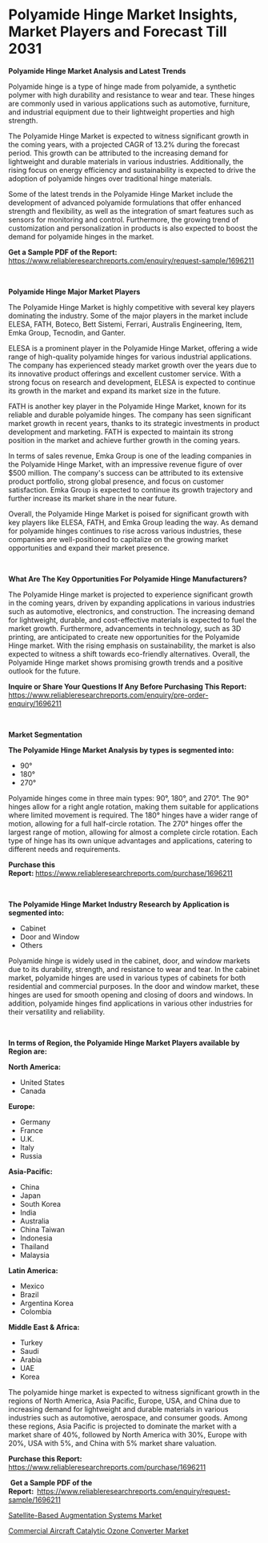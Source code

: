 <p><h1>Polyamide Hinge Market Insights, Market Players and Forecast Till 2031</h1></p><p><strong>Polyamide Hinge Market Analysis and Latest Trends</strong></p>
<p><p>Polyamide hinge is a type of hinge made from polyamide, a synthetic polymer with high durability and resistance to wear and tear. These hinges are commonly used in various applications such as automotive, furniture, and industrial equipment due to their lightweight properties and high strength.</p><p>The Polyamide Hinge Market is expected to witness significant growth in the coming years, with a projected CAGR of 13.2% during the forecast period. This growth can be attributed to the increasing demand for lightweight and durable materials in various industries. Additionally, the rising focus on energy efficiency and sustainability is expected to drive the adoption of polyamide hinges over traditional hinge materials.</p><p>Some of the latest trends in the Polyamide Hinge Market include the development of advanced polyamide formulations that offer enhanced strength and flexibility, as well as the integration of smart features such as sensors for monitoring and control. Furthermore, the growing trend of customization and personalization in products is also expected to boost the demand for polyamide hinges in the market.</p></p>
<p><strong>Get a Sample PDF of the Report:&nbsp;</strong> <a href="https://www.reliableresearchreports.com/enquiry/request-sample/1696211">https://www.reliableresearchreports.com/enquiry/request-sample/1696211</a></p>
<p>&nbsp;</p>
<p><strong>Polyamide Hinge Major Market Players</strong></p>
<p><p>The Polyamide Hinge Market is highly competitive with several key players dominating the industry. Some of the major players in the market include ELESA, FATH, Boteco, Bett Sistemi, Ferrari, Australis Engineering, Item, Emka Group, Tecnodin, and Ganter.</p><p>ELESA is a prominent player in the Polyamide Hinge Market, offering a wide range of high-quality polyamide hinges for various industrial applications. The company has experienced steady market growth over the years due to its innovative product offerings and excellent customer service. With a strong focus on research and development, ELESA is expected to continue its growth in the market and expand its market size in the future.</p><p>FATH is another key player in the Polyamide Hinge Market, known for its reliable and durable polyamide hinges. The company has seen significant market growth in recent years, thanks to its strategic investments in product development and marketing. FATH is expected to maintain its strong position in the market and achieve further growth in the coming years.</p><p>In terms of sales revenue, Emka Group is one of the leading companies in the Polyamide Hinge Market, with an impressive revenue figure of over $500 million. The company's success can be attributed to its extensive product portfolio, strong global presence, and focus on customer satisfaction. Emka Group is expected to continue its growth trajectory and further increase its market share in the near future.</p><p>Overall, the Polyamide Hinge Market is poised for significant growth with key players like ELESA, FATH, and Emka Group leading the way. As demand for polyamide hinges continues to rise across various industries, these companies are well-positioned to capitalize on the growing market opportunities and expand their market presence.</p></p>
<p>&nbsp;</p>
<p><strong>What Are The Key Opportunities For Polyamide Hinge Manufacturers?</strong></p>
<p><p>The Polyamide Hinge market is projected to experience significant growth in the coming years, driven by expanding applications in various industries such as automotive, electronics, and construction. The increasing demand for lightweight, durable, and cost-effective materials is expected to fuel the market growth. Furthermore, advancements in technology, such as 3D printing, are anticipated to create new opportunities for the Polyamide Hinge market. With the rising emphasis on sustainability, the market is also expected to witness a shift towards eco-friendly alternatives. Overall, the Polyamide Hinge market shows promising growth trends and a positive outlook for the future.</p></p>
<p><strong>Inquire or Share Your Questions If Any Before Purchasing This Report:</strong> <a href="https://www.reliableresearchreports.com/enquiry/pre-order-enquiry/1696211">https://www.reliableresearchreports.com/enquiry/pre-order-enquiry/1696211</a></p>
<p>&nbsp;</p>
<p><strong>Market Segmentation</strong></p>
<p><strong>The Polyamide Hinge Market Analysis by types is segmented into:</strong></p>
<p><ul><li>90°</li><li>180°</li><li>270°</li></ul></p>
<p><p>Polyamide hinges come in three main types: 90°, 180°, and 270°. The 90° hinges allow for a right angle rotation, making them suitable for applications where limited movement is required. The 180° hinges have a wider range of motion, allowing for a full half-circle rotation. The 270° hinges offer the largest range of motion, allowing for almost a complete circle rotation. Each type of hinge has its own unique advantages and applications, catering to different needs and requirements.</p></p>
<p><strong>Purchase this Report:&nbsp;</strong><a href="https://www.reliableresearchreports.com/purchase/1696211">https://www.reliableresearchreports.com/purchase/1696211</a></p>
<p>&nbsp;</p>
<p><strong>The Polyamide Hinge Market Industry Research by Application is segmented into:</strong></p>
<p><ul><li>Cabinet</li><li>Door and Window</li><li>Others</li></ul></p>
<p><p>Polyamide hinge is widely used in the cabinet, door, and window markets due to its durability, strength, and resistance to wear and tear. In the cabinet market, polyamide hinges are used in various types of cabinets for both residential and commercial purposes. In the door and window market, these hinges are used for smooth opening and closing of doors and windows. In addition, polyamide hinges find applications in various other industries for their versatility and reliability.</p></p>
<p>&nbsp;</p>
<p><strong>In terms of Region, the Polyamide Hinge Market Players available by Region are:</strong></p>
<p>
    <p> <strong> North America: </strong>
        <ul>
            <li>United States</li>
            <li>Canada</li>
        </ul>
        </p> 
    <p> <strong> Europe: </strong>
        <ul>
            <li>Germany</li>
            <li>France</li>
            <li>U.K.</li>
            <li>Italy</li>
            <li>Russia</li>
        </ul>
        </p> 
    <p> <strong> Asia-Pacific: </strong>
        <ul>
            <li>China</li>
            <li>Japan</li>
            <li>South Korea</li>
            <li>India</li>
            <li>Australia</li>
            <li>China Taiwan</li>
            <li>Indonesia</li>
            <li>Thailand</li>
            <li>Malaysia</li>
        </ul>
        </p> 
    <p> <strong> Latin America: </strong>
        <ul>
            <li>Mexico</li>
            <li>Brazil</li>
            <li>Argentina Korea</li>
            <li>Colombia</li>
        </ul>
        </p> 
    <p> <strong> Middle East & Africa: </strong>
        <ul>
            <li>Turkey</li>
            <li>Saudi</li>
            <li>Arabia</li>
            <li>UAE</li>
            <li>Korea</li>
        </ul>
    </p>
    </p>
<p><p>The polyamide hinge market is expected to witness significant growth in the regions of North America, Asia Pacific, Europe, USA, and China due to increasing demand for lightweight and durable materials in various industries such as automotive, aerospace, and consumer goods. Among these regions, Asia Pacific is projected to dominate the market with a market share of 40%, followed by North America with 30%, Europe with 20%, USA with 5%, and China with 5% market share valuation.</p></p>
<p><strong>Purchase this Report: </strong><a href="https://www.reliableresearchreports.com/purchase/1696211">https://www.reliableresearchreports.com/purchase/1696211</a></p>
<p>&nbsp;<strong>Get a Sample PDF of the Report:&nbsp;&nbsp;</strong><a href="https://www.reliableresearchreports.com/enquiry/request-sample/1696211">https://www.reliableresearchreports.com/enquiry/request-sample/1696211</a></p>
<p><strong></strong></p>
<p><p><a href="https://issuu.com/reportprime-2/docs/satellite-based-augmentation-systems-market-size-2">Satellite-Based Augmentation Systems Market</a></p><p><a href="https://issuu.com/reportprime-2/docs/commercial-aircraft-catalytic-ozone-converter-mark">Commercial Aircraft Catalytic Ozone Converter Market</a></p></p>